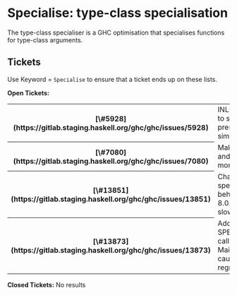 # Specialise: type-class specialisation



The type-class specialiser is a GHC optimisation that specialises functions for type-class arguments.


## Tickets



Use Keyword = `Specialise` to ensure that a ticket ends up on these lists.



**Open Tickets:**

<table><tr><th>[\#5928](https://gitlab.staging.haskell.org/ghc/ghc/issues/5928)</th>
<td>INLINABLE fails to specialize in presence of simple wrapper</td></tr>
<tr><th>[\#7080](https://gitlab.staging.haskell.org/ghc/ghc/issues/7080)</th>
<td>Make RULES and SPECIALISE more consistent</td></tr>
<tr><th>[\#13851](https://gitlab.staging.haskell.org/ghc/ghc/issues/13851)</th>
<td>Change in specialisation(?) behaviour since 8.0.2 causes 6x slowdown</td></tr>
<tr><th>[\#13873](https://gitlab.staging.haskell.org/ghc/ghc/issues/13873)</th>
<td>Adding a SPECIALIZE at a callsite in Main.hs is causing a regression</td></tr></table>




**Closed Tickets:**
No results


